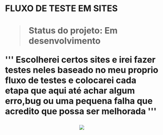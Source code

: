 <h1> FLUXO DE TESTE EM SITES <h1>

> Status do projeto: Em desenvolvimento

'''
  Escolherei certos sites e irei fazer testes neles baseado no meu proprio fluxo de testes e colocarei cada etapa que aqui até achar algum erro,bug ou uma pequena falha que acredito que possa ser melhorada
'''

  
  
<p align="center">
<img src="http://img.shields.io/static/v1?label=STATUS&message=EM%20DESENVOLVIMENTO&color=GREEN&style=for-the-badge"/>
</p>
